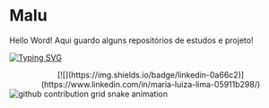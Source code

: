 # Malu
 Hello Word!
 Aqui guardo alguns repositórios de estudos e projeto!

<!-- Typing SVG -->
[![Typing SVG](https://readme-typing-svg.demolab.com?font=Fira+Code&weight=600&size=16&pause=1000&color=2581EC&width=435&lines=So+Long%2C+and+Thanks+for+All+the+Fish)](https://git.io/typing-svg)


<div align="center">
<!-- TAG LINKEDIN-->
[![](https://img.shields.io/badge/linkedin-0a66c2)](https://www.linkedin.com/in/maria-luiza-lima-05911b298/)
 
</div>

<!-- SNAKE PEFIL -->
<picture>
  <source media="(prefers-color-scheme: dark)" srcset="https://raw.githubusercontent.com/platane/MaluWhoo/output/github-contribution-grid-snake-dark.svg">
  <source media="(prefers-color-scheme: light)" srcset="https://raw.githubusercontent.com/platane/MaluWhoo/output/github-contribution-grid-snake.svg">
  <img alt="github contribution grid snake animation" src="https://raw.githubusercontent.com/MaluWhoo/platane/output/github-contribution-grid-snake.svg">
</picture>

<!-- _generated with [Platane/snk](https://github.com/Platane/snk)_-->

